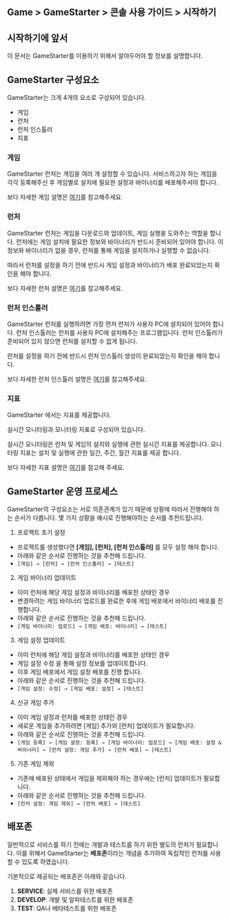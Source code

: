 ## Game > GameStarter > 콘솔 사용 가이드 > 시작하기

## 시작하기에 앞서

이 문서는 GameStarter를 이용하기 위해서 알아두어야 할 정보를 설명합니다.

## GameStarter 구성요소

GameStarter는 크게 4개의 요소로 구성되어 있습니다.
- 게임
- 런처
- 런처 인스톨러
- 지표


### 게임
GameStarter 런처는 게임을 여러 개 설정할 수 있습니다.
서비스하고자 하는 게임을 각각 등록해주신 후 게임별로 설치에 필요한 설정과 바이너리를 배포해주셔야 합니다.

보다 자세한 게임 설명은 [여기](./console-02-game)를 참고해주세요.

### 런처
GameStarter 런처는 게임을 다운로드와 업데이트, 게임 실행을 도와주는 역할을 합니다.
런처에는 게임 설치에 필요한 정보와 바이너리가 반드시 준비되어 있어야 합니다.
이 정보와 바이너리가 없을 경우, 런처를 통해 게임을 설치하거나 실행할 수 없습니다.

따라서 런처를 설정을 하기 전에 반드시 게임 설정과 바이너리가 배포 완료되었는지 확인을 해야 합니다.

보다 자세한 런처 설명은 [여기](./console-03-launcher)를 참고해주세요.

### 런처 인스톨러
GameStarter 런처를 실행하려면 가장 먼저 런처가 사용자 PC에 설치되어 있어야 합니다.
런처 인스톨러는 런처를 사용자 PC에 설치해주는 프로그램입니다.
런처 인스톨러가 준비되어 있지 않으면 런처를 설치할 수 없게 됩니다.

런처를 설정을 하기 전에 반드시 런처 인스톨러 생성이 완료되었는지 확인을 해야 합니다.

보다 자세한 런처 인스톨러 설명은 [여기](./console-04-installer)를 참고해주세요.

### 지표
GameStarter 에서는 지표를 제공합니다.

실시간 모니터링과 모니터링 지표로 구성되어 있습니다.

실시간 모니터링은 런처 및 게임의 설치와 실행에 관한 실시간 지표를 제공합니다.
모니터링 지표는 설치 및 실행에 관한 일간, 주간, 월간 지표를 제공 합니다.

보다 자세한 지표 설명은 [여기](./console-05-statistics)를 참고해 주세요.

## GameStarter 운영 프로세스

GameStarter의 구성요소는 서로 의존관계가 있기 때문에 상황에 따라서 진행해야 하는 순서가 다릅니다.
몇 가지 상황을 예시로 진행해야하는 순서를 추천드립니다.

1. 프로젝트 초기 설정

- 프로젝트를 생성했다면 **[게임], [런처], [런처 인스톨러]** 를 모두 설정 해야 합니다.
- 아래와 같은 순서로 진행하는 것을 추천해 드립니다.
- `[게임] → [런처] → [런처 인스톨러] → [테스트]`

2. 게임 바이너리 업데이트

- 이미 런처에 해당 게임 설정과 바이너리를 배포한 상태인 경우
- 변경하려는 게임 바이너리 업로드를 완료한 후에 게임 배포에서 바이너리 배포를 진행합니다.
- 아래와 같은 순서로 진행하는 것을 추천해 드립니다.
- `[게임 바이너리: 업로드] → [게임 배포: 바이너리] → [테스트]`

3. 게임 설정 업데이트

- 이미 런처에 해당 게임 설정과 바이너리를 배포한 상태인 경우
- 게임 설정 수정 을 통해 설정 정보를 업데이트합니다.
- 이후 게임 배포에서 게임 설정 배포를 진행 합니다.
- 아래와 같은 순서로 진행하는 것을 추천해 드립니다.
- `[게임 설정: 수정] → [게임 배포: 설정] → [테스트]`

4. 신규 게임 추가

- 이미 게임 설정과 런처를 배포한 상태인 경우
- 새로운 게임을 추가하려면 [게임] 추가와 [런처] 업데이트가 필요합니다.
- 아래와 같은 순서로 진행하는 것을 추천해 드립니다.
- `[게임 등록] → [게임 설정: 등록] → [게임 바이너리: 업로드] → [게임 배포: 설정 & 바이너리] → [런처 설정: 게임 추가] → [런처 배포] → [테스트]`

5. 기존 게임 제외

- 기존애 배포된 상태에서 게임을 제외해야 하는 경우에는 [런처] 업데이트가 필요합니다.
- 아래와 같은 순서로 진행하는 것을 추천해 드립니다.
- `[런처 설정: 게임 제외] → [런처 배포] → [테스트]`


## 배포존

일반적으로 서비스를 하기 전에는 개발과 테스트를 하기 위한 별도의 런처가 필요합니다.
이를 위해서 GameStarter는 **배포존**이라는 개념을 추가하여 독립적인 런처를 사용할 수 있도록 하였습니다.

기본적으로 제공되는 배포존은 아래와 같습니다.
1. **SERVICE**: 실제 서비스를 위한 배포존
2. **DEVELOP**: 개발 및 알파테스트를 위한 배포존
3. **TEST**: QA나 베타테스트를 위한 배포존

